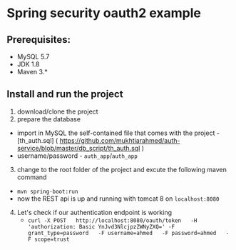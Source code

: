 #  Spring security oauth2 example

## Prerequisites:
* MySQL 5.7
* JDK 1.8 
* Maven 3.*

## Install and run the project 
1. download/clone the project 
2. prepare the database
  * import in MySQL the self-contained file that comes with the project -  [th_auth.sql]  ( https://github.com/mukhtiarahmed/auth-service/blob/master/db_script/th_auth.sql )
  * username/password - `auth_app`/`auth_app`
  
3. change to the root folder of the project and excute the following maven command 
  * `mvn spring-boot:run`
  * now the REST api is up and running with tomcat 8 on `localhost:8080`
   
4. Let's check if our authentication endpoint is working
   * `curl -X POST   http://localhost:8080/oauth/token   -H 'authorization: Basic YnJvd3NlcjpzZWNyZXQ=' -F grant_type=password   -F username=ahmed   -F password=ahmed   -F scope=trust`
  
